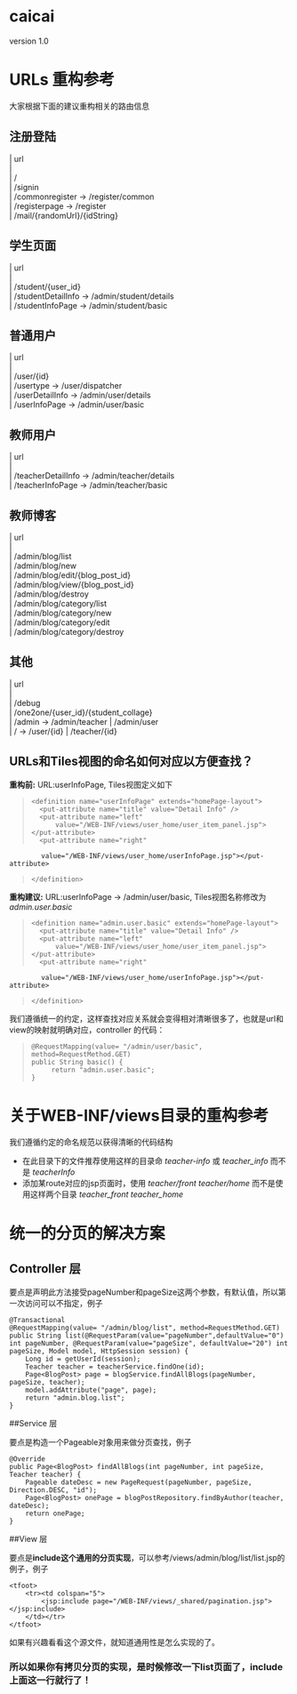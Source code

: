 caicai
======
version 1.0



# URLs 重构参考
大家根据下面的建议重构相关的路由信息

## 注册登陆

| url         
|   
| /            
| /signin      
| /commonregister  -> /register/common   
| /registerpage    -> /register  
| /mail/{randomUrl}/{idString}  


## 学生页面
| url         
|         
| /student/{user_id}         
| /studentDetailInfo -> /admin/student/details         
| /studentInfoPage   -> /admin/student/basic         

## 普通用户
| url          
|         
| /user/{id}         
| /usertype       -> /user/dispatcher         
| /userDetailInfo -> /admin/user/details         
| /userInfoPage   -> /admin/user/basic         

## 教师用户
| url         
|        
| /teacherDetailInfo -> /admin/teacher/details         
| /teacherInfoPage   -> /admin/teacher/basic         

## 教师博客
| url         
|    
| /admin/blog/list         
| /admin/blog/new         
| /admin/blog/edit/{blog_post_id}         
| /admin/blog/view/{blog_post_id}         
| /admin/blog/destroy         
| /admin/blog/category/list         
| /admin/blog/category/new         
| /admin/blog/category/edit         
| /admin/blog/category/destroy         

## 其他
| url         
|         
| /debug         
| /one2one/{user_id}/{student_collage}         
| /admin -> /admin/teacher | /admin/user       
| / -> /user/{id} | /teacher/{id}         

## URLs和Tiles视图的命名如何对应以方便查找？
**重构前:** URL:userInfoPage, Tiles视图定义如下
>     <definition name="userInfoPage" extends="homePage-layout">
>		<put-attribute name="title" value="Detail Info" />
>		<put-attribute name="left"
>			value="/WEB-INF/views/user_home/user_item_panel.jsp"></put-attribute>
>		<put-attribute name="right"
			value="/WEB-INF/views/user_home/userInfoPage.jsp"></put-attribute>
>	  </definition>

**重构建议:** URL:userInfoPage -> /admin/user/basic, Tiles视图名称修改为*admin.user.basic*
>     <definition name="admin.user.basic" extends="homePage-layout">
>		<put-attribute name="title" value="Detail Info" />
>		<put-attribute name="left"
>			value="/WEB-INF/views/user_home/user_item_panel.jsp"></put-attribute>
>		<put-attribute name="right"
			value="/WEB-INF/views/user_home/userInfoPage.jsp"></put-attribute>
>	  </definition>

我们遵循统一的约定，这样查找对应关系就会变得相对清晰很多了，也就是url和view的映射就明确对应，controller 的代码：
>     @RequestMapping(value= "/admin/user/basic", method=RequestMethod.GET)    
>	  public String basic() {    
>          return "admin.user.basic";    
>	  }    

# 关于WEB-INF/views目录的重构参考
我们遵循约定的命名规范以获得清晰的代码结构

* 在此目录下的文件推荐使用这样的目录命 *teacher-info* 或 *teacher_info* 而不是 *teacherInfo*
* 添加某route对应的jsp页面时，使用 *teacher/front*  *teacher/home* 而不是使用这样两个目录 *teacher_front*  *teacher_home*

# 统一的分页的解决方案
## Controller 层

要点是声明此方法接受pageNumber和pageSize这两个参数，有默认值，所以第一次访问可以不指定，例子

    @Transactional
	@RequestMapping(value= "/admin/blog/list", method=RequestMethod.GET)
	public String list(@RequestParam(value="pageNumber",defaultValue="0") int pageNumber, @RequestParam(value="pageSize", defaultValue="20") int pageSize, Model model, HttpSession session) {
		Long id = getUserId(session);
		Teacher teacher = teacherService.findOne(id);
		Page<BlogPost> page = blogService.findAllBlogs(pageNumber, pageSize, teacher);
		model.addAttribute("page", page);
		return "admin.blog.list";
	}
	
##Service 层

要点是构造一个Pageable对象用来做分页查找，例子

    @Override
    public Page<BlogPost> findAllBlogs(int pageNumber, int pageSize, Teacher teacher) {
    	Pageable dateDesc = new PageRequest(pageNumber, pageSize, Direction.DESC, "id"); 
    	Page<BlogPost> onePage = blogPostRepository.findByAuthor(teacher, dateDesc);
    	return onePage;
    }
    
##View 层

要点是**include这个通用的分页实现**，可以参考/views/admin/blog/list/list.jsp的例子，例子

    <tfoot>
    	<tr><td colspan="5">
    		<jsp:include page="/WEB-INF/views/_shared/pagination.jsp"></jsp:include>
    	</td></tr>
    </tfoot>
    
如果有兴趣看看这个源文件，就知道通用性是怎么实现的了。

### 所以如果你有拷贝分页的实现，是时候修改一下list页面了，include上面这一行就行了！
